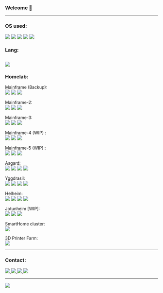 ### Welcome 👋

---

### OS used: 

![](https://img.shields.io/badge/Arch_Linux-1793D1?style=for-the-badge&logo=arch-linux&logoColor=white)
![](https://img.shields.io/badge/Cent%20OS-262577?style=for-the-badge&logo=CentOS&logoColor=white)
![](https://img.shields.io/badge/Alpine_Linux-0D597F?style=for-the-badge&logo=alpine-linux&logoColor=white)
![](https://img.shields.io/badge/Ubuntu-E95420?style=for-the-badge&logo=ubuntu&logoColor=white)
![](https://img.shields.io/badge/Windows-0078D6?style=for-the-badge&logo=windows&logoColor=white)

### Lang:
![](https://img.shields.io/badge/Python-FFD43B?style=for-the-badge&logo=python&logoColor=blue)
---
### Homelab:

Mainframe (Backup):<br>
![](https://img.shields.io/badge/mac%20os-000000?style=for-the-badge&logo=apple&logoColor=white)
![](https://img.shields.io/badge/apple%20silicon%20M1-333333?style=for-the-badge&logo=apple&logoColor=white)
![](https://img.shields.io/badge/16GB-333333?style=for-the-badge&logoColor=white)

Mainframe-2:<br>
![](https://img.shields.io/badge/AMD%207800X3D-ED1C24?style=for-the-badge&logo=amd&logoColor=white)
![](https://img.shields.io/badge/128GB-ED1C24?style=for-the-badge&logoColor=white)
![](https://img.shields.io/badge/nvidia-rtx%204080%20Super-%2376B900.svg?&style=for-the-badge&logo=nvidia&logoColor=white)

Mainframe-3:<br>
![](https://img.shields.io/badge/AMD%207950X3D-ED1C24?style=for-the-badge&logo=amd&logoColor=white)
![](https://img.shields.io/badge/128GB-ED1C24?style=for-the-badge&logoColor=white)
![](https://img.shields.io/badge/nvidia-rtx%204080%20Super-%2376B900.svg?&style=for-the-badge&logo=nvidia&logoColor=white)

Mainframe-4 (WIP) :<br>
![](https://img.shields.io/badge/mac%20os-000000?style=for-the-badge&logo=apple&logoColor=white)
![](https://img.shields.io/badge/apple%20silicon%20M4%20Max-333333?style=for-the-badge&logo=apple&logoColor=white)
![](https://img.shields.io/badge/64GB-333333?style=for-the-badge&logoColor=white)

Mainframe-5 (WIP) :<br>
![](https://img.shields.io/badge/mac%20os-000000?style=for-the-badge&logo=apple&logoColor=white)
![](https://img.shields.io/badge/apple%20silicon%20M4%20Max-333333?style=for-the-badge&logo=apple&logoColor=white)
![](https://img.shields.io/badge/64GB-333333?style=for-the-badge&logoColor=white)

Asgard:<br>
![](https://img.shields.io/badge/proxmox-%23E57000.svg?&style=for-the-badge&logo=proxmox&logoColor=white)
![](https://img.shields.io/badge/Intel%207820X-%230071C5.svg?&style=for-the-badge&logo=intel&logoColor=white)
![](https://img.shields.io/badge/128GB-%230071C5.svg?&style=for-the-badge&logo=intel&logoColor=white)
![](https://img.shields.io/badge/nvidia-gtx%201080Ti-%2376B900.svg?&style=for-the-badge&logo=nvidia&logoColor=white)

Yggdrasil:<br>
![](https://img.shields.io/badge/proxmox-%23E57000.svg?&style=for-the-badge&logo=proxmox&logoColor=white)
![](https://img.shields.io/badge/AMD%205600X-ED1C24?style=for-the-badge&logo=amd&logoColor=white)
![](https://img.shields.io/badge/64GB-ED1C24?style=for-the-badge&logoColor=white)
![](https://img.shields.io/badge/nvidia-gtx%201080Ti-%2376B900.svg?&style=for-the-badge&logo=nvidia&logoColor=white)

Helheim:<br>
![](https://img.shields.io/badge/proxmox-%23E57000.svg?&style=for-the-badge&logo=proxmox&logoColor=white)
![](https://img.shields.io/badge/AMD%205950X-ED1C24?style=for-the-badge&logo=amd&logoColor=white)
![](https://img.shields.io/badge/64GB-ED1C24?style=for-the-badge&logoColor=white)
![](https://img.shields.io/badge/nvidia-gtx%201080-%2376B900.svg?&style=for-the-badge&logo=nvidia&logoColor=white)

Jotunheim [WIP]:<br>
![](https://img.shields.io/badge/proxmox-%23E57000.svg?&style=for-the-badge&logo=proxmox&logoColor=white)
![](https://img.shields.io/badge/Intel%2013900K-%230071C5.svg?&style=for-the-badge&logo=intel&logoColor=white)
![](https://img.shields.io/badge/128GB-%230071C5.svg?&style=for-the-badge&logo=intel&logoColor=white)

SmartHome cluster: <br>
![](https://img.shields.io/badge/16x%204GB%20Raspberry%20Pi-A22846?style=for-the-badge&logo=Raspberry%20Pi&logoColor=white)

3D Printer Farm: <br>
![](https://badgen.net/static/Prusa/MINI/blue)


---
### Contact:
<p align='left'>
  <a href="https://www.artstation.com/darkronus77"><img src="https://img.shields.io/badge/artstation-%2313AFF0.svg?&style=for-the-badge&logo=artstation&logoColor=white" />
  <a href="https://keybase.io/nlucansk"><img src="https://img.shields.io/badge/GPG-333?style=for-the-badge&logo=GNU Privacy Guard&logoColor=0093DD"/>
  <a href="https://www.linkedin.com/in/puredevopsmasterrace"><img src="https://img.shields.io/badge/-LinkedIn-0077B5?style=for-the-badge&logo=Linkedin&logoColor=white"/>
  <a href="mailto:nikolas.lucansky@gmail.com"><img src="https://img.shields.io/badge/nikolas.lucansky@gmail.com-D14836?style=for-the-badge&logo=gmail&logoColor=white"/>
</p>

---
    
<p align='left'>
  <img src="https://komarev.com/ghpvc/?username=nlucansk&style=flat-square&color=orange"/>
</p>
